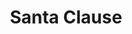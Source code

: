 ---
pid: pt312
title: Santa Clause
location_transcription: city hall
coordinates: "[-75.164367008244, 39.952483994748]"
zipcode: '19134'
gen_neighborhood: River Wards
neighborhood: Port Richmond
outside_phl: 
age: '7'
age_range: 6-13
instagram: 
image_file_name: pt_312.jpg
proposal_transcription: I love Santa Clause
topic: Person,Pop Culture
topic_summary: 0, 0
type: Other No Form
keywords_other: santa claus
credit: Arnando
image_labels: 
twitter: 
facebook: 
permalink: "/monuments/pt312/"
layout: item-page
---